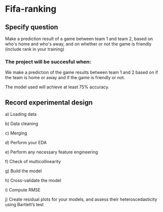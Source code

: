 # Fifa-ranking

## Specify question

Make a prediction result of a game between team 1 and team 2, based on who's home and who's away, and on whether or not the game is friendly (include rank in your training)

### The project will be succesful when:

We make a prediction of the game results between team 1 and 2 based on if the team is home or away and if the game is friendly or not.

The model used will achieve at least 75% accuracy.

## Record experimental design

a) Loading data

b) Data cleaning

c) Merging

d) Perform your EDA

e) Perform any necessary feature engineering

f) Check of multicollinearity

g) Build the model

h) Cross-validate the model

i) Compute RMSE

j) Create residual plots for your models, and assess their heteroscedasticity using Bartlett’s test

